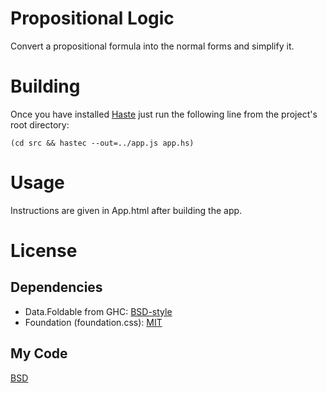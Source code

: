 # Propositional Logic
Convert a propositional formula into the normal forms and simplify it.

# Building
Once you have installed [Haste](https://github.com/valderman/haste-compiler) just run the following line from the project's root directory:

    (cd src && hastec --out=../app.js app.hs)

# Usage
Instructions are given in App.html after building the app.

# License
## Dependencies
* Data.Foldable from GHC: [BSD-style](https://raw.github.com/ghc/ghc/598ee1ad1b8de089a2ed207543761d617a90db52/LICENSE)
* Foundation (foundation.css): [MIT](https://raw.github.com/zurb/foundation/master/LICENSE)

## My Code
[BSD](https://raw.github.com/tilltheis/propositional-logic/master/LICENSE)